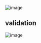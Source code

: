 ![image](https://user-images.githubusercontent.com/63551379/217778848-c42726ed-bf54-4b5b-acd8-250a5307ce9f.png)



validation
-------------------------------------------------------


![image](https://user-images.githubusercontent.com/63551379/217778990-aae8a8f3-0734-4c66-bf44-38cd9c0eaca4.png)

